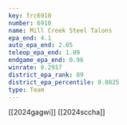 ```yaml
---
key: frc6910
number: 6910
name: Mill Creek Steel Talons
epa_end: 4.1
auto_epa_end: 2.05
teleop_epa_end: 1.09
endgame_epa_end: 0.96
winrate: 0.2917
district_epa_rank: 89
district_epa_percentile: 0.0825
type: Team
---
```

[[2024gagwi]]
[[2024sccha]]
